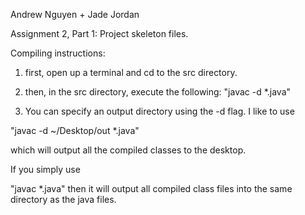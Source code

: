 Andrew Nguyen + Jade Jordan

Assignment 2, Part 1:
Project skeleton files.

Compiling instructions:
1) first, open up a terminal and cd to the src directory.
2) then, in the src directory, execute the following:
"javac -d <output directory> *.java"

3) You can specify an output directory using the -d flag.
I like to use 

"javac -d ~/Desktop/out *.java"

which will output all the compiled classes to the desktop.

If you simply use

"javac *.java" then it will output all compiled class files into the same directory as the java files.

